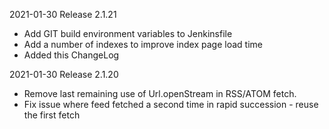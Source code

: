 
2021-01-30 Release 2.1.21

  * Add GIT build environment variables to Jenkinsfile
  * Add a number of indexes to improve index page load time
  * Added this ChangeLog

2021-01-30 Release 2.1.20

  * Remove last remaining use of Url.openStream in RSS/ATOM fetch.
  * Fix issue where feed fetched a second time in rapid succession - reuse the first fetch
